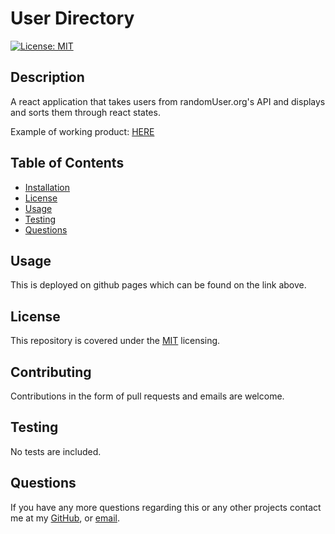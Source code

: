# User Directory

  [![License: MIT](https://img.shields.io/badge/License-MIT-yellow.svg)](https://opensource.org/licenses/MIT)

  ## Description
  A react application that takes users from randomUser.org's API and displays and sorts them through react states.

  Example of working product: [HERE](https://travis-witts.github.io/User-Directory/)

    
  ## Table of Contents
    
  - [Installation](#Installation)
  - [License](#License)
  - [Usage](#Usage)
  - [Testing](#Testing)
  - [Questions](#Questions)
 
  ## Usage
  This is deployed on github pages which can be found on the link above.
    
  ## License
    
  This repository is covered under the [MIT](https://opensource.org/licenses/MIT) licensing.
    
  ## Contributing
  Contributions in the form of pull requests and emails are welcome.
    
  ## Testing
  No tests are included.
    
  ## Questions
    
  If you have any more questions regarding this or any other projects contact me at my [GitHub](https://github.com/Travis297/), or [email](mailto:travis.witts@outlook.com).